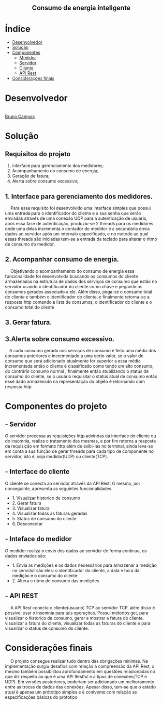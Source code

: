<h2 align="center">Consumo de energia inteligente </h2>
 
# Índice

- [Desenvolvedor](#desenvolvedor)
- [Solução](#Solução)
- [Componentes](#Componentes)
   - [Medidor](#Medidor)
   - [Servidor](#Servidor)
   - [Cliente](#Cliente)
   - [API Rest](#APIRest)
- [Considerações finais](#consideracoes)


# Desenvolvedor
<br /><a href="https://github.com/BRCZ1N">Bruno Campos</a>

# Solução

<h2>Requisitos do projeto</h2>

   1. Interface para gerenciamento dos medidores;
   2. Acompanhamento do consumo de energia;
   3. Geração de fatura;
   4. Alerta sobre consumo excessivo;
   
   <h2>   1. Interface para gerenciamento dos medidores.</h2>
   
 &emsp; Para esse requisito foi desenvolvido uma interface simples que possui uma entrada para o identificador do cliente e a sua senha que serão enviadas através de uma conexão UDP para a autenticação de usuário, após essa fase de autenticação, produziu-se 2 threads para os medidores onde uma delas incrementa o contador do medidor e a secundária envia dados ao servidor após um intervalo especificado, e no metodo ao qual essas threads são iniciadas tem-se a entrada de teclado para alterar o ritmo de consumo do medidor.
  
<h2>2. Acompanhar consumo de energia.</h2>

 &emsp; Objetivando o acompanhamento do consumo de energia essa funcionalidade foi desenvolvida buscando os consumos do cliente armazenados na estrutura de dados dos serviços de consumo que estão no servidor usando o identificador do cliente como chave e pegando os consumos gerados associado a ele. Além disso, pega-se o consumo total do cliente e também o identificador do cliente, e finalmente retorna-se a resposta http contendo a lista de consumos, o identificador do cliente e o consumo total do cliente
<h2>3. Gerar fatura.</h2>

<h2>3.Alerta sobre consumo excessivo.</h2>

&emsp;A cada consumo gerado nos serviços de consumo é feito uma média dos consumos anteriores e incrementado a uma certo valor, se o valor do consumo que será adicionado atualmente for superior a essa média incrementada então o cliente é classificado como tendo um alto consumo, do contrário consumo normal , finalmente então atualizando o status de consumo do cliente, se o usuário requisitar o status atual de consumo então esse dado armazenado na representação do objeto é retornando com resposta http
 
# Componentes do projeto

<h2>- Servidor</h2>
<p2> O servidor processa as requisições http advindas da interface do cliente ou do insomnia, realiza o tratamento das mesmas, e por fim retorna a resposta da requisição em formato http além de exibi-las no terminal,  ainda leva-se em conta a sua função de gerar threads para cada tipo de componente no servidor, isto é, seja medidor(UDP) ou cliente(TCP).</p2>

<h2>- Interface do cliente</h2>
<p2> O cliente se conecta ao servidor através da API Rest. O mesmo, por conseguinte, apresenta as seguintes funcionalidades:</p2>
 <ul>
  <li>1. Visualizar historico de consumo </li>
  <li>2. Gerar fatura </li>
  <li>3. Visualizar fatura </li>
  <li>4. Visualizar todas as faturas geradas</li>
  <li>5. Status de consumo do cliente</li>
  <li>6. Desconectar</li>
</ul>

<h2>- Inteface do medidor </h2>
<p2> O medidor realiza o envio dos dados ao servidor de forma continua, os dados enviados são:</p2>
 <ul>
  <li>1. Envia as medições e os dados necessários para armazenar a medição no servidor são eles: o identificador do cliente, a data e hora da medição e o consumo do cliente</li>
  <li>2. Altera o ritmo de consumo das medições</li>
</ul>

<h2>- API REST</h2>
<p2>  &emsp; A API Rest conecta o cliente(usuario) TCP ao servidor TCP, além disso é possível usar o insomnia para tais operações. Possui métodos get, para visualizar o historico de consumo, gerar e mostrar a fatura do cliente, visualizar a fatura do cliente, visualizar todas as faturas do cliente e para visualizar o status de consumo do cliente.<p2> 
 
 # Considerações finais 
<p2> &emsp; O projeto consegue realizar tudo dentro das obrigações mínimas. Na implementação surgiu desafios com relação a compreensão da API Rest, o mesmo também possibilitou aprofundamento em questões relacionadas no que diz respeito ao que é uma API Restful e a tipos de conexões(TCP e UDP). Em versões posteriores, poderiam ser adicionado um melhoramento entre as trocas de dados das conexões. Apesar disso, tem-se que o estado atual é apenas um prótotipo simples e é conivente com relação as especificações básicas do prótotipo
